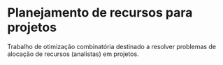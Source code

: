 # Planejamento de recursos para projetos

Trabalho de otimização combinatória destinado a resolver problemas de alocação de recursos (analistas) em projetos.